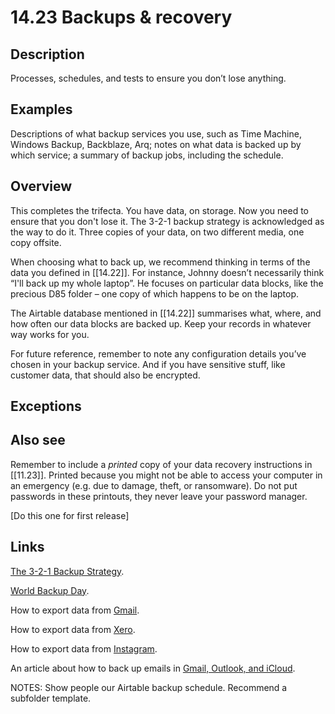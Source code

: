 # 14.23 Backups & recovery

## Description

Processes, schedules, and tests to ensure you don’t lose anything.

## Examples

Descriptions of what backup services you use, such as Time Machine, Windows Backup, Backblaze, Arq; notes on what data is backed up by which service; a summary of backup jobs, including the schedule.

## Overview

This completes the trifecta. You have data, on storage. Now you need to ensure that you don't lose it. The 3-2-1 backup strategy is acknowledged as the way to do it. Three copies of your data, on two different media, one copy offsite.

When choosing what to back up, we recommend thinking in terms of the data you defined in [[14.22]]. For instance, Johnny doesn’t necessarily think “I'll back up my whole laptop”. He focuses on particular data blocks, like the precious D85 folder – one copy of which happens to be on the laptop.

The Airtable database mentioned in [[14.22]] summarises what, where, and how often our data blocks are backed up. Keep your records in whatever way works for you.

For future reference, remember to note any configuration details you’ve chosen in your backup service. And if you have sensitive stuff, like customer data, that should also be encrypted.

## Exceptions

## Also see

Remember to include a _printed_ copy of your data recovery instructions in [[11.23]]. Printed because you might not be able to access your computer in an emergency (e.g. due to damage, theft, or ransomware). Do not put passwords in these printouts, they never leave your password manager.

[Do this one for first release]

## Links

[The 3-2-1 Backup Strategy](https://www.backblaze.com/blog/the-3-2-1-backup-strategy/).

[World Backup Day](https://worldbackupday.com).

How to export data from [Gmail](https://takeout.google.com/settings/takeout?pli=1).

How to export data from [Xero](https://central.xero.com/s/article/Export-data-out-of-Xero).

How to export data from [Instagram](https://help.instagram.com/181231772500920).

An article about how to back up emails in [Gmail, Outlook, and iCloud](https://www.wired.com/story/how-to-back-up-email-gmail-outlook-icloud/).

NOTES:
Show people our Airtable backup schedule.
Recommend a subfolder template.
